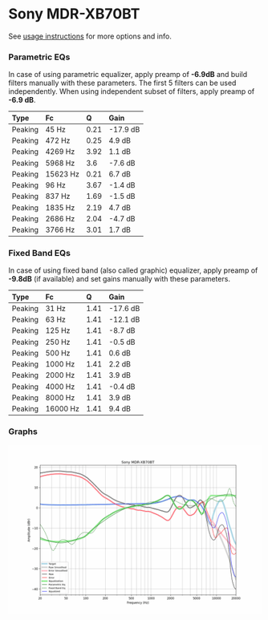 # Sony MDR-XB70BT
See [usage instructions](https://github.com/jaakkopasanen/AutoEq#usage) for more options and info.

### Parametric EQs
In case of using parametric equalizer, apply preamp of **-6.9dB** and build filters manually
with these parameters. The first 5 filters can be used independently.
When using independent subset of filters, apply preamp of **-6.9 dB**.

| Type    | Fc       |    Q | Gain     |
|:--------|:---------|:-----|:---------|
| Peaking | 45 Hz    | 0.21 | -17.9 dB |
| Peaking | 472 Hz   | 0.25 | 4.9 dB   |
| Peaking | 4269 Hz  | 3.92 | 1.1 dB   |
| Peaking | 5968 Hz  | 3.6  | -7.6 dB  |
| Peaking | 15623 Hz | 0.21 | 6.7 dB   |
| Peaking | 96 Hz    | 3.67 | -1.4 dB  |
| Peaking | 837 Hz   | 1.69 | -1.5 dB  |
| Peaking | 1835 Hz  | 2.19 | 4.7 dB   |
| Peaking | 2686 Hz  | 2.04 | -4.7 dB  |
| Peaking | 3766 Hz  | 3.01 | 1.7 dB   |

### Fixed Band EQs
In case of using fixed band (also called graphic) equalizer, apply preamp of **-9.8dB**
(if available) and set gains manually with these parameters.

| Type    | Fc       |    Q | Gain     |
|:--------|:---------|:-----|:---------|
| Peaking | 31 Hz    | 1.41 | -17.6 dB |
| Peaking | 63 Hz    | 1.41 | -12.1 dB |
| Peaking | 125 Hz   | 1.41 | -8.7 dB  |
| Peaking | 250 Hz   | 1.41 | -0.5 dB  |
| Peaking | 500 Hz   | 1.41 | 0.6 dB   |
| Peaking | 1000 Hz  | 1.41 | 2.2 dB   |
| Peaking | 2000 Hz  | 1.41 | 3.9 dB   |
| Peaking | 4000 Hz  | 1.41 | -0.4 dB  |
| Peaking | 8000 Hz  | 1.41 | 3.9 dB   |
| Peaking | 16000 Hz | 1.41 | 9.4 dB   |

### Graphs
![](./Sony%20MDR-XB70BT.png)